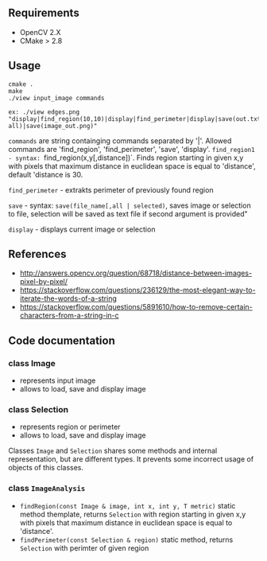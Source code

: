 


## Requirements
- OpenCV 2.X
- CMake > 2.8

## Usage
    cmake .
    make
    ./view input_image commands

    ex: ./view edges.png "display|find_region(10,10)|display|find_perimeter|display|save(out.txt, all)|save(image_out.png)"
    
`commands` are string containging commands separated by '|'.
Allowed commands are 'find_region', 'find_perimeter', 'save', 'display'. 
`find_region1 - syntax: `find_region(x,y[,distance])`. Finds region starting in given x,y with pixels that maximum distance in euclidean space is equal to 'distance', default 'distance is 30. 

`find_perimeter` - extrakts perimeter of previously found region

`save` - syntax: `save(file_name[,all | selected)`, saves image or selection to file, selection will be saved as text file if second argument is provided"

`display` - displays current image or selection

## References
- http://answers.opencv.org/question/68718/distance-between-images-pixel-by-pixel/
- https://stackoverflow.com/questions/236129/the-most-elegant-way-to-iterate-the-words-of-a-string
- https://stackoverflow.com/questions/5891610/how-to-remove-certain-characters-from-a-string-in-c

## Code documentation

### class Image
 - represents input image
 - allows to load, save and display image
 
### class Selection
 - represents region or perimeter
 - allows to load, save and display image

Classes `Image` and `Selection` shares some methods and internal representation, but are different types. It prevents some incorrect usage of objects of this classes.

### class `ImageAnalysis`
- `findRegion(const Image & image, int x, int y, T metric)` static method themplate, returns `Selection` with region starting in given x,y with pixels that maximum distance in euclidean space is equal to 'distance'.
- `findPerimeter(const Selection & region)` static method, returns `Selection` with perimter of given region
